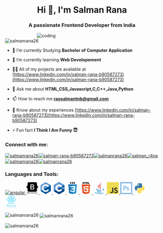 <h1 align="center">Hi 👋, I'm Salman Rana</h1>

<h3 align="center">A passionate Frontend Developer from India</h3>

<img align="right" alt="coding" width="400" src="https://qph.cf2.quoracdn.net/main-qimg-4b695f72ac7737ce5b36508a0058dd02">

<p align="left"> <img src="https://komarev.com/ghpvc/?username=salmanrana26&label=Profile%20views&color=0e75b6&style=flat" alt="salmanrana26" /> </p>

- 🔭 I’m currently Studying **Bachelor of Computer Application**

- 🌱 I’m currently learning **Web Developement**

- 👨‍💻 All of my projects are available at [https://www.linkedin.com/in/salman-rana-b90587273](https://www.linkedin.com/in/salman-rana-b90587273)

- 💬 Ask me about **HTML,CSS,Javascript,C,C++,Java,Python**

- 📫 How to reach me **raosalmantnb@gmail.com**

- 📄 Know about my experiences [https://www.linkedin.com/in/salman-rana-b90587273](https://www.linkedin.com/in/salman-rana-b90587273)

- ⚡ Fun fact **I Think I Am Funny 😇**

<h3 align="left">Connect with me:</h3>

<p align="left">

<a href="https://twitter.com/salmanrana26" target="blank"><img align="center" src="https://raw.githubusercontent.com/rahuldkjain/github-profile-readme-generator/master/src/images/icons/Social/twitter.svg" alt="salmanrana26" height="30" width="40" /></a><a href="https://linkedin.com/in/salman-rana-b90587273" target="blank"><img align="center" src="https://raw.githubusercontent.com/rahuldkjain/github-profile-readme-generator/master/src/images/icons/Social/linked-in-alt.svg" alt="salman-rana-b90587273" height="30" width="40" /></a><a href="https://fb.com/salmanrana26" target="blank"><img align="center" src="https://raw.githubusercontent.com/rahuldkjain/github-profile-readme-generator/master/src/images/icons/Social/facebook.svg" alt="salmanrana26" height="30" width="40" /></a><a href="https://instagram.com/salman_r4na" target="blank"><img align="center" src="https://raw.githubusercontent.com/rahuldkjain/github-profile-readme-generator/master/src/images/icons/Social/instagram.svg" alt="salman_r4na" height="30" width="40" /></a><a href="https://www.codechef.com/users/salmanrana26" target="blank"><img align="center" src="https://cdn.jsdelivr.net/npm/simple-icons@3.1.0/icons/codechef.svg" alt="salmanrana26" height="30" width="40" /></a><a href="https://www.hackerrank.com/salmanrana26" target="blank"><img align="center" src="https://raw.githubusercontent.com/rahuldkjain/github-profile-readme-generator/master/src/images/icons/Social/hackerrank.svg" alt="salmanrana26" height="30" width="40" /></a>

</p>

<h3 align="left">Languages and Tools:</h3>

<p align="left"> <a href="https://angular.io" target="_blank" rel="noreferrer"> <img src="https://angular.io/assets/images/logos/angular/angular.svg" alt="angular" width="40" height="40"/> </a> <a href="https://getbootstrap.com" target="_blank" rel="noreferrer"> <img src="https://raw.githubusercontent.com/devicons/devicon/master/icons/bootstrap/bootstrap-plain-wordmark.svg" alt="bootstrap" width="40" height="40"/> </a> <a href="https://www.cprogramming.com/" target="_blank" rel="noreferrer"> <img src="https://raw.githubusercontent.com/devicons/devicon/master/icons/c/c-original.svg" alt="c" width="40" height="40"/> </a> <a href="https://www.w3schools.com/cpp/" target="_blank" rel="noreferrer"> <img src="https://raw.githubusercontent.com/devicons/devicon/master/icons/cplusplus/cplusplus-original.svg" alt="cplusplus" width="40" height="40"/> </a> <a href="https://www.w3schools.com/css/" target="_blank" rel="noreferrer"> <img src="https://raw.githubusercontent.com/devicons/devicon/master/icons/css3/css3-original-wordmark.svg" alt="css3" width="40" height="40"/> </a> <a href="https://www.w3.org/html/" target="_blank" rel="noreferrer"> <img src="https://raw.githubusercontent.com/devicons/devicon/master/icons/html5/html5-original-wordmark.svg" alt="html5" width="40" height="40"/> </a> <a href="https://www.java.com" target="_blank" rel="noreferrer"> <img src="https://raw.githubusercontent.com/devicons/devicon/master/icons/java/java-original.svg" alt="java" width="40" height="40"/> </a> <a href="https://developer.mozilla.org/en-US/docs/Web/JavaScript" target="_blank" rel="noreferrer"> <img src="https://raw.githubusercontent.com/devicons/devicon/master/icons/javascript/javascript-original.svg" alt="javascript" width="40" height="40"/> </a> <a href="https://www.photoshop.com/en" target="_blank" rel="noreferrer"> <img src="https://raw.githubusercontent.com/devicons/devicon/master/icons/photoshop/photoshop-line.svg" alt="photoshop" width="40" height="40"/> </a> <a href="https://www.python.org" target="_blank" rel="noreferrer"> <img src="https://raw.githubusercontent.com/devicons/devicon/master/icons/python/python-original.svg" alt="python" width="40" height="40"/> </a> <a href="https://reactjs.org/" target="_blank" rel="noreferrer"> <img src="https://raw.githubusercontent.com/devicons/devicon/master/icons/react/react-original-wordmark.svg" alt="react" width="40" height="40"/> </a> </p>

<p><img align="left" src="https://github-readme-stats.vercel.app/api/top-langs?username=salmanrana26&show_icons=true&locale=en&layout=compact" alt="salmanrana26" /></p>

<p>&nbsp;<img align="center" src="https://github-readme-stats.vercel.app/api?username=salmanrana26&show_icons=true&locale=en" alt="salmanrana26" /></p>

<p><img align="center" src="https://github-readme-streak-stats.herokuapp.com/?user=salmanrana26&" alt="salmanrana26" /></p>
